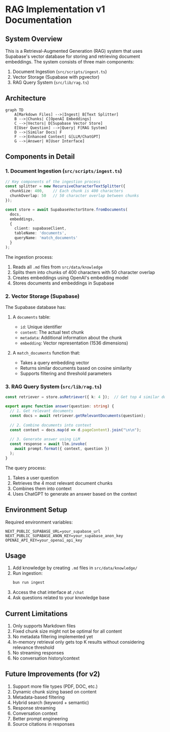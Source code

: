 # RAG Implementation v1 Documentation

## System Overview

This is a Retrieval-Augmented Generation (RAG) system that uses Supabase's vector database for storing and retrieving document embeddings. The system consists of three main components:

1. Document Ingestion (`src/scripts/ingest.ts`)
2. Vector Storage (Supabase with pgvector)
3. RAG Query System (`src/lib/rag.ts`)

## Architecture

```mermaid
graph TD
    A[Markdown Files] -->|Ingest| B[Text Splitter]
    B -->|Chunks| C[OpenAI Embeddings]
    C -->|Vectors| D[Supabase Vector Store]
    E[User Question] -->|Query| F[RAG System]
    D -->|Similar Docs| F
    F -->|Enhanced Context| G[LLM/ChatGPT]
    G -->|Answer| H[User Interface]
```

## Components in Detail

### 1. Document Ingestion (`src/scripts/ingest.ts`)

```typescript
// Key components of the ingestion process
const splitter = new RecursiveCharacterTextSplitter({
  chunkSize: 400,    // Each chunk is 400 characters
  chunkOverlap: 50   // 50 character overlap between chunks
});

const store = await SupabaseVectorStore.fromDocuments(
  docs,
  embeddings,
  {
    client: supabaseClient,
    tableName: 'documents',
    queryName: 'match_documents'
  }
);
```

The ingestion process:
1. Reads all `.md` files from `src/data/knowledge`
2. Splits them into chunks of 400 characters with 50 character overlap
3. Creates embeddings using OpenAI's embedding model
4. Stores documents and embeddings in Supabase

### 2. Vector Storage (Supabase)

The Supabase database has:

1. A `documents` table:
   - `id`: Unique identifier
   - `content`: The actual text chunk
   - `metadata`: Additional information about the chunk
   - `embedding`: Vector representation (1536 dimensions)

2. A `match_documents` function that:
   - Takes a query embedding vector
   - Returns similar documents based on cosine similarity
   - Supports filtering and threshold parameters

### 3. RAG Query System (`src/lib/rag.ts`)

```typescript
const retriever = store.asRetriever({ k: 4 });  // Get top 4 similar docs

export async function answer(question: string) {
  // 1. Get relevant documents
  const docs = await retriever.getRelevantDocuments(question);
  
  // 2. Combine documents into context
  const context = docs.map(d => d.pageContent).join("\n\n");
  
  // 3. Generate answer using LLM
  const response = await llm.invoke(
    await prompt.format({ context, question })
  );
}
```

The query process:
1. Takes a user question
2. Retrieves the 4 most relevant document chunks
3. Combines them into context
4. Uses ChatGPT to generate an answer based on the context

## Environment Setup

Required environment variables:
```env
NEXT_PUBLIC_SUPABASE_URL=your_supabase_url
NEXT_PUBLIC_SUPABASE_ANON_KEY=your_supabase_anon_key
OPENAI_API_KEY=your_openai_api_key
```

## Usage

1. Add knowledge by creating `.md` files in `src/data/knowledge/`
2. Run ingestion:
   ```bash
   bun run ingest
   ```
3. Access the chat interface at `/chat`
4. Ask questions related to your knowledge base

## Current Limitations

1. Only supports Markdown files
2. Fixed chunk size might not be optimal for all content
3. No metadata filtering implemented yet
4. In-memory retrieval only gets top K results without considering relevance threshold
5. No streaming responses
6. No conversation history/context

## Future Improvements (for v2)

1. Support more file types (PDF, DOC, etc.)
2. Dynamic chunk sizing based on content
3. Metadata-based filtering
4. Hybrid search (keyword + semantic)
5. Response streaming
6. Conversation context
7. Better prompt engineering
8. Source citations in responses 